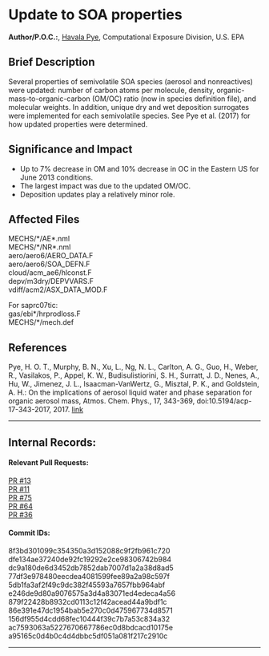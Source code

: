 # Update to SOA properties

**Author/P.O.C.:**, [Havala Pye](mailto:pye.havala@epa.gov), Computational Exposure Division, U.S. EPA

## Brief Description

Several properties of semivolatile SOA species (aerosol and nonreactives) were updated: number of carbon atoms per molecule, density, organic-mass-to-organic-carbon (OM/OC) ratio (now in species definition file), and molecular weights. In addition, unique dry and wet deposition surrogates were implemented for each semivolatile species. See Pye et al. (2017) for how updated properties were determined.

## Significance and Impact

+ Up to 7% decrease in OM and 10% decrease in OC in the Eastern US for June 2013 conditions.
+ The largest impact was due to the updated OM/OC. 
+ Deposition updates play a relatively minor role.

## Affected Files

MECHS/\*/AE\*.nml  
MECHS/\*/NR\*.nml  
aero/aero6/AERO_DATA.F  
aero/aero6/SOA_DEFN.F  
cloud/acm_ae6/hlconst.F  
depv/m3dry/DEPVVARS.F  
vdiff/acm2/ASX_DATA_MOD.F  

For saprc07tic:  
gas/ebi\*/hrprodloss.F  
MECHS/\*/mech.def  


## References

Pye, H. O. T., Murphy, B. N., Xu, L., Ng, N. L., Carlton, A. G., Guo, H., Weber, R., Vasilakos, P., Appel, K. W., Budisulistiorini, S. H., Surratt, J. D., Nenes, A., Hu, W., Jimenez, J. L., Isaacman-VanWertz, G., Misztal, P. K., and Goldstein, A. H.: On the implications of aerosol liquid water and phase separation for organic aerosol mass, Atmos. Chem. Phys., 17, 343-369, doi:10.5194/acp-17-343-2017, 2017. [link](http://www.atmos-chem-phys.net/17/343/2017/)

-----
## Internal Records:
#### Relevant Pull Requests:
[PR #13](https://github.com/usepa/cmaq_dev/pull/13)   
[PR #11](https://github.com/usepa/cmaq_dev/pull/11)  
[PR #75](https://github.com/usepa/cmaq_dev/pull/75)  
[PR #64](https://github.com/usepa/cmaq_dev/pull/64)  
[PR #36](https://github.com/usepa/cmaq_dev/pull/36)  

#### Commit IDs:

8f3bd301099c354350a3d152088c9f2fb961c720  
dfe134ae37240de92fc19292e2ce98306742b984  
dc9a180de6d3452db7852dab7007d1a2a38d8ad5  
77df3e978480eecdea4081599fee89a2a98c597f  
5db1fa3af2f49c9dc382f45593a7657fbb964abf  
e246de9d80a9076575a3d4a83071ed4edeca4a56  
879f22428b8932cd0113c12f42acead44a9bdf1c  
86e391e47dc1954bab5e270c0d475967734d8571  
156df955d4cdd68fec10444f39c7b7a53c834a32  
ac7593063a5227670667786ec0d8bdcacd10175e  
a95165c0d4b0c4d4dbbc5df051a081f217c2910c  

-----
